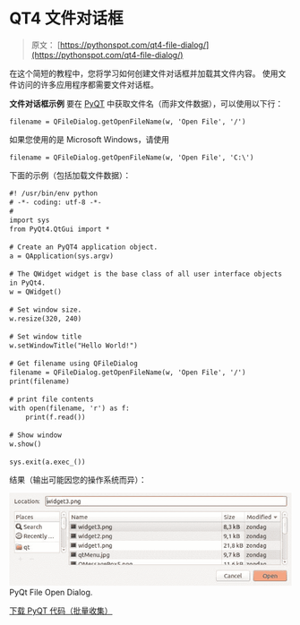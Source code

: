 # QT4 文件对话框

> 原文： [https://pythonspot.com/qt4-file-dialog/](https://pythonspot.com/qt4-file-dialog/)

在这个简短的教程中，您将学习如何创建文件对话框并加载其文件内容。 使用文件访问的许多应用程序都需要文件对话框。

**文件对话框示例** 要在 [PyQT](https://pythonspot.com/pyqt4/) 中获取文件名（而非文件数据），可以使用以下行：

```
filename = QFileDialog.getOpenFileName(w, 'Open File', '/')

```

如果您使用的是 Microsoft Windows，请使用

```
filename = QFileDialog.getOpenFileName(w, 'Open File', 'C:\')

```

下面的示例（包括加载文件数据）：

```
#! /usr/bin/env python
# -*- coding: utf-8 -*-
#
import sys
from PyQt4.QtGui import *

# Create an PyQT4 application object.
a = QApplication(sys.argv)

# The QWidget widget is the base class of all user interface objects in PyQt4.
w = QWidget()

# Set window size.
w.resize(320, 240)

# Set window title
w.setWindowTitle("Hello World!")

# Get filename using QFileDialog
filename = QFileDialog.getOpenFileName(w, 'Open File', '/')
print(filename)

# print file contents
with open(filename, 'r') as f:
    print(f.read())

# Show window
w.show()

sys.exit(a.exec_())

```

结果（输出可能因您的操作系统而异）：

![pyqt_file_open](img/a6f06b37951c44452f79efd047298429.jpg) PyQt File Open Dialog.

[下载 PyQT 代码（批量收集）](https://pythonspot.com/python-qt-examples/)